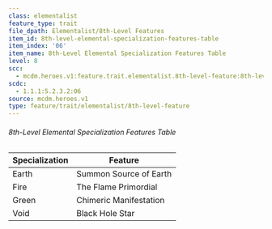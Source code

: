 ```yaml
---
class: elementalist
feature_type: trait
file_dpath: Elementalist/8th-Level Features
item_id: 8th-level-elemental-specialization-features-table
item_index: '06'
item_name: 8th-Level Elemental Specialization Features Table
level: 8
scc:
  - mcdm.heroes.v1:feature.trait.elementalist.8th-level-feature:8th-level-elemental-specialization-features-table
scdc:
  - 1.1.1:5.2.3.2:06
source: mcdm.heroes.v1
type: feature/trait/elementalist/8th-level-feature
---
```


###### 8th-Level Elemental Specialization Features Table

| Specialization | Feature                |
| -------------- | ---------------------- |
| Earth          | Summon Source of Earth |
| Fire           | The Flame Primordial   |
| Green          | Chimeric Manifestation |
| Void           | Black Hole Star        |
